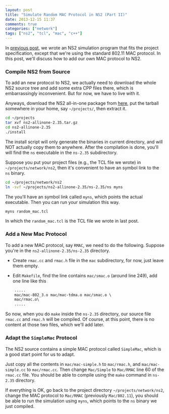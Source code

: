 ```yaml
---
layout: post
title: "Simulate Random MAC Protocol in NS2 (Part II)"
date: 2013-12-15 11:37
comments: true
categories: ["network"]
tags: ["ns2", "tcl", "mac", "c++"]
---
```


In [previous post][prev], we wrote an NS2 simulation program that fits the
project specification, except that we're using the standard 802.11 MAC protocol.
In this post, we'll discuss how to add our own MAC protocol to NS2.

<!--more-->

### Compile NS2 from Source

To add an new protocol to NS2, we actually need to download the whole NS2 source
tree and add some extra CPP files there, which is embarrassingly inconvenient.
But for now, we have to live with it.

Anyways, download the NS2 all-in-one package from [here][ns2-dl], put the
tarball somewhere in your home, say `~/projects/`, then extract it.

```bash
cd ~/projects
tar xvf ns2-allinone-2.35.tar.gz
cd ns2-allinone-2.35
./install
```

The install script will only generate the binaries in current directory, and
will NOT actually copy them to anywhere. After the compilation is done, you'll
will find the `ns` executable in the `ns-2.35` subdirectory.

Suppose you put your project files (e.g., the TCL file we wrote) in
`~/projects/network/ns2`, then it's convenient to have an symbol link to the
`ns` binary. 

```bash
cd ~/projects/network/ns2
ln -svf ~/projects/ns2-allinone-2.35/ns-2.35/ns myns
```

The you'll have an symbol link called `myns`, which points the actual
executable. Then you can run your simulation this way.


```bash
myns random_mac.tcl
```

In which the `random_mac.tcl` is the TCL file we wrote in last post.


### Add a New Mac Protocol

To add a new MAC protocol, say `RMAC`, we need to do the following. Suppose
you're in the `ns2-allinone-2.35/ns-2.35` directory.

 - Create `rmac.cc` and `rmac.h` file in the `mac` subdirectory, for now, just
   leave them empty.

 - Edit `Makefile`, find the line contains `mac/smac.o` (around line 249), add one line like this
```makefile
    .....
	mac/mac-802_3.o mac/mac-tdma.o mac/smac.o \
	mac/rmac.o\
    .....
```

So now, when you do `make` inside the `ns-2.35` directory, our source
file `rmac.cc` and `rmac.h` will be compiled. Of course, at this point, there is
no content at those two files, which we'll add later.


### Adapt the `SimpleMac` Protocol

The NS2 source contains a simple MAC protocol called `SimpleMac`, which is a
good start point for us to adapt.

Just copy all the contents in `mac/mac-simple.h` to `mac/rmac.h`, and
`mac/mac-simple.cc` to `mac/rmac.cc`. Then change `Mac/Simple` to `Mac/RMAC` 
line 60 of the `rmac.cc` file. You should be able to compile using the `make`
command in `ns-2.35` directory.

If everything is OK, go back to the project directory `~/projects/network/ns2`,
change the MAC protocol to `Mac/RMAC` (previously `Mac/802.11`), you should be
able to run the simulation using `myns`, which points to the `ns` binary we just
compiled.


[ns2-dl]: http://sourceforge.net/projects/nsnam/files/allinone/ns-allinone-2.35/ns-allinone-2.35.tar.gz/download
[prev]: /2013/12/13/simulate-random-mac-protocol-in-ns2-part-i/
